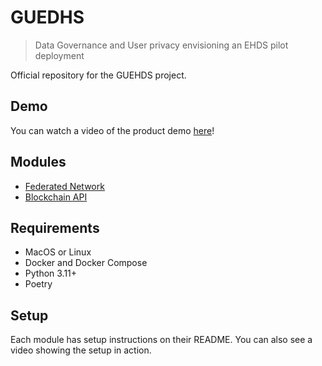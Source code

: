 # GUEDHS

> Data Governance and User privacy envisioning an EHDS pilot deployment

Official repository for the GUEHDS project.

## Demo

You can watch a video of the product demo [here](https://eurodyn.sharepoint.com/:v:/r/sites/TRUSTCHAIN/Shared%20Documents/OC2-User%20privacy%20and%20data%20governance/OC2%20GUEDHS/3-Deliverables/GUEHDS%20DEMO%20FINAL.mp4?csf=1&web=1&e=84pr0E)!

## Modules

- [Federated Network](./federated_network/README.md)
- [Blockchain API](./blockchain-api/README.md)

## Requirements

- MacOS or Linux
- Docker and Docker Compose
- Python 3.11+
- Poetry

## Setup

Each module has setup instructions on their README. You can also see a video showing the setup in action.
